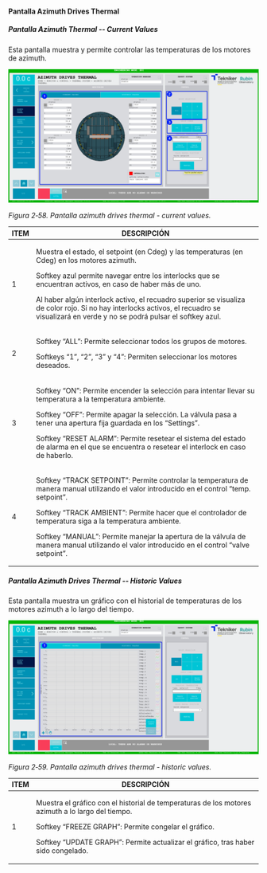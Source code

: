 #### Pantalla Azimuth Drives Thermal

##### Pantalla Azimuth Thermal -- Current Values

Esta pantalla muestra y permite controlar las temperaturas de los motores de azimuth.

![](../Resources/media/image74.png)

*Figura 2‑58. Pantalla azimuth drives thermal - current values.*

<table>
<colgroup>
<col style="width: 13<col style="width: 86</colgroup>
<thead>
<tr class="header">
<th>ITEM</th>
<th>DESCRIPCIÓN</th>
</tr>
</thead>
<tbody>
<tr class="odd">
<td>1</td>
<td><p>Muestra el estado, el setpoint (en Cdeg) y las temperaturas (en Cdeg) en los motores azimuth.</p>
<p>Softkey azul permite navegar entre los interlocks que se encuentran activos, en caso de haber más de uno.</p>
<p>Al haber algún interlock activo, el recuadro superior se visualiza de color rojo. Si no hay interlocks activos, el
recuadro se visualizará en verde y no se podrá pulsar el softkey azul.</p></td>
</tr>
<tr class="even">
<td>2</td>
<td><p>Softkey “ALL”: Permite seleccionar todos los grupos de motores.</p>
<p>Softkeys “1”, “2”, “3” y “4”: Permiten seleccionar los motores deseados.</p></td>
</tr>
<tr class="odd">
<td>3</td>
<td><p>Softkey “ON”: Permite encender la selección para intentar llevar su temperatura a la temperatura ambiente.</p>
<p>Softkey “OFF”: Permite apagar la selección. La válvula pasa a tener una apertura fija guardada en los “Settings”.</p>
<p>Softkey “RESET ALARM”: Permite resetear el sistema del estado de alarma en el que se encuentra o resetear el
interlock en caso de haberlo.</p></td>
</tr>
<tr class="even">
<td>4</td>
<td><p>Softkey “TRACK SETPOINT”: Permite controlar la temperatura de manera manual utilizando el valor introducido en el
control “temp. setpoint”.</p>
<p>Softkey “TRACK AMBIENT”: Permite hacer que el controlador de temperatura siga a la temperatura ambiente.</p>
<p>Softkey “MANUAL”: Permite manejar la apertura de la válvula de manera manual utilizando el valor introducido en el
control “valve setpoint”.</p></td>
</tr>
</tbody>
</table>

##### Pantalla Azimuth Drives Thermal -- Historic Values

Esta pantalla muestra un gráfico con el historial de temperaturas de los motores azimuth a lo largo del tiempo.

![](../Resources/media/image75.png)

*Figura 2‑59. Pantalla azimuth drives thermal - historic values.*

<table>
<colgroup>
<col style="width: 13<col style="width: 86</colgroup>
<thead>
<tr class="header">
<th>ITEM</th>
<th>DESCRIPCIÓN</th>
</tr>
</thead>
<tbody>
<tr class="odd">
<td>1</td>
<td><p>Muestra el gráfico con el historial de temperaturas de los motores azimuth a lo largo del tiempo.</p>
<p>Softkey “FREEZE GRAPH”: Permite congelar el gráfico.</p>
<p>Softkey “UPDATE GRAPH”: Permite actualizar el gráfico, tras haber sido congelado.</p></td>
</tr>
</tbody>
</table>

